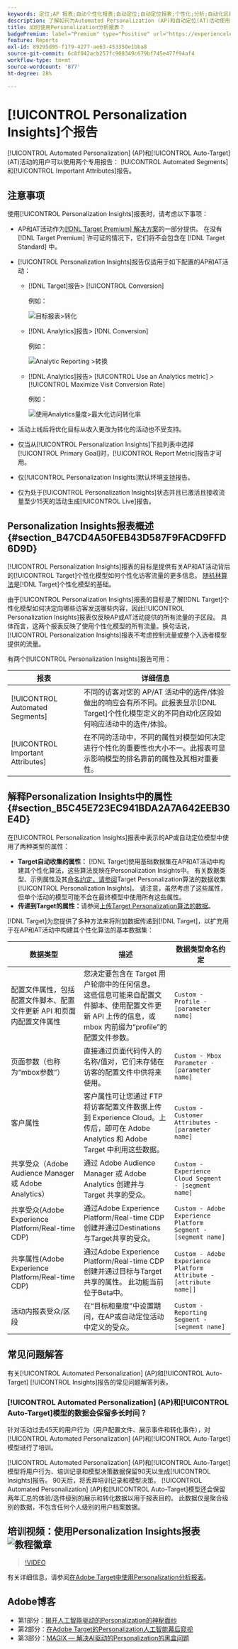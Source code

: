 ```yaml
---
keywords: 定位;AP 报表;自动个性化报表;自动定位;自动定位报表;个性化;分析;自动化区段;常见问题解答;常见问题解答;重要属性
description: 了解如何为Automated Personalization (AP)和自动定位(AT)活动使用专用报表 — 自动化区段和重要属性。
title: 如何使用Personalization分析报表？
badgePremium: label="Premium" type="Positive" url="https://experienceleague.adobe.com/docs/target/using/introduction/intro.html?lang=zh-Hans#premium newtab=true" tooltip="查看Target Premium中包含的内容。"
feature: Reports
exl-id: 89295d95-f179-4277-ae63-453350e1bba8
source-git-commit: 6c8f042acb257fc908349c679bf745e477f94af4
workflow-type: tm+mt
source-wordcount: '877'
ht-degree: 28%

---
```


# [!UICONTROL Personalization Insights]个报告

[!UICONTROL Automated Personalization] (AP)和[!UICONTROL Auto-Target] (AT)活动的用户可以使用两个专用报告： [!UICONTROL Automated Segments]和[!UICONTROL Important Attributes]报告。

## 注意事项

使用[!UICONTROL Personalization Insights]报表时，请考虑以下事项：

* AP和AT活动作为[[!DNL Target Premium] 解决方案](/help/main/c-intro/intro.md#premium)的一部分提供。 在没有 [!DNL Target Premium] 许可证的情况下，它们将不会包含在 [!DNL Target Standard] 中。

* [!UICONTROL Personalization Insights]报告仅适用于如下配置的AP和AT活动：

   * [!DNL Target]报告> [!UICONTROL Conversion]

     例如：

     ![目标报表>转化](/help/main/c-reports/assets/conversion.png)

   * [!DNL Analytics]报告> [!DNL Conversion]

     例如：

     ![Analytic Reporting >转换](/help/main/c-reports/assets/analytics-reporting-conversion.png)

   * [!DNL Analytics]报告> [!UICONTROL Use an Analytics metric] > [!UICONTROL Maximize Visit Conversion Rate]

     例如：

     ![使用Analytics量度>最大化访问转化率](/help/main/c-reports/assets/maximize-visit-conversion-rate.png)

* 活动上线后将优化目标从收入更改为转化的活动也不受支持。

* 仅当从[!UICONTROL Personalization Insights]下拉列表中选择[!UICONTROL Primary Goal]时，[!UICONTROL Report Metric]报告才可用。

* 仅[!UICONTROL Personalization Insights]默认环境[支持](/help/main/administrating-target/hosts.md)报告。

* 仅为处于[!UICONTROL Personalization Insights]状态并且已激活且接收流量至少15天的活动生成[!UICONTROL Live]报告。

## Personalization Insights报表概述 {#section_B47CD4A50FEB43D587F9FACD9FFD6D9D}

[!UICONTROL Personalization Insights]报表的目标是提供有关AP和AT活动背后的[!UICONTROL Target]个性化模型如何个性化访客流量的更多信息。 [随机林算法](/help/main/c-activities/t-automated-personalization/algo-random-forest.md)是[!DNL Target]个性化模型的基础。

由于[!UICONTROL Personalization Insights]报表的目标是了解[!DNL Target]个性化模型如何决定向哪些访客发送哪些内容，因此[!UICONTROL Personalization Insights]报表仅反映AP或AT活动提供的所有流量的子区段。 具体而言，这两个报表反映了使用个性化模型的所有流量。换句话说，[!UICONTROL Personalization Insights]报表不考虑控制流量或整个入选者模型提供的流量。

有两个[!UICONTROL Personalization Insights]报告可用：

| 报表 | 详细信息 |
|--- |--- |
| [!UICONTROL Automated Segments] | 不同的访客对您的 AP/AT 活动中的选件/体验做出的响应会有所不同。此报表显示[!DNL Target]个性化模型定义的不同自动化区段如何响应活动中的选件/体验。 |
| [!UICONTROL Important Attributes] | 在不同的活动中，不同的属性对模型如何决定进行个性化的重要性也大小不一。此报表可显示影响模型的排名靠前的属性及其相对重要性。 |

## 解释Personalization Insights中的属性 {#section_B5C45E723EC941BDA2A7A642EEB30E4D}

在[!UICONTROL Personalization Insights]报表中表示的AP或自动定位模型中使用了两种类型的属性：

* **Target自动收集的属性：** [!DNL Target]使用基础数据集在AP和AT活动中构建其个性化算法，这些算法反映在Personalization Insights中。 有关数据类型、示例属性及其[命名约定，请参阅](/help/main/c-activities/t-automated-personalization/ap-data.md)Target Personalization算法的数据收集[!UICONTROL Personalization Insights]。 请注意，虽然考虑了这些属性，但单个活动的模型可能不会在最终模型中使用所有这些属性。
* **传递到Target的属性：**&#x200B;请参阅[上传Target Personalization算法的数据](/help/main/c-activities/t-automated-personalization/uploading-data-for-the-target-personalization-algorithms.md)。

[!DNL Target]为您提供了多种方法来将附加数据传递到[!DNL Target]，以扩充用于在AP和AT活动中构建其个性化算法的基本数据集：

| 数据类型 | 描述 | 数据类型命名约定 |
|--- |--- |--- |
| 配置文件属性，包括配置文件脚本、配置文件更新 API 和页面内配置文件属性 | 您决定要包含在 Target 用户轮廓中的任何信息。<br>这些信息可能来自配置文件脚本、使用配置文件更新 API 上传的信息，或 mbox 内前缀为“profile”的配置文件参数。 | `Custom - Profile - [parameter name]` |
| 页面参数（也称为“mbox参数”） | 直接通过页面代码传入的名称/值对，它们未存储在访客的配置文件中供将来使用。 | `Custom - Mbox Parameter - [parameter name]` |
| 客户属性 | 客户属性可让您通过 FTP 将访客配置文件数据上传到 Experience Cloud。上传后，即可在 Adobe Analytics 和 Adobe Target 中利用这些数据。 | `Custom - Customer Attributes - [parameter name]` |
| 共享受众（Adobe Audience Manager 或 Adobe Analytics） | 通过 Adobe Audience Manager 或 Adobe Analytics 创建并与 Target 共享的受众。 | `Custom - Experience Cloud Segment - [segment name]` |
| 共享受众(Adobe Experience Platform/Real-time CDP) | 通过Adobe Experience Platform/Real-time CDP创建并通过Destinations与Target共享的受众。 | `Custom - Adobe Experience Platform Segment - [segment name]` |
| 共享属性(Adobe Experience Platform/Real-time CDP) | 通过Adobe Experience Platform/Real-time CDP创建并通过目标与Target共享的属性。 此功能当前位于Beta中。 | `Custom - Adobe Experience Platform Attribute - [attribute name]]` |
| 活动内报表受众/区段 | 在“目标和量度”中设置期间，在AP或自动定位活动中定义的受众。 | `Custom - Reporting Segment - [segment name]` |

## 常见问题解答

有关[!UICONTROL Automated Personalization] (AP)和[!UICONTROL Auto-Target] [!UICONTROL Insights]报告的常见问题解答列表。

### [!UICONTROL Automated Personalization] (AP)和[!UICONTROL Auto-Target]模型的数据会保留多长时间？

针对活动过去45天的用户行为（用户配置文件、展示事件和转化事件），对[!UICONTROL Automated Personalization] (AP)和[!UICONTROL Auto-Target]模型进行了培训。

[!UICONTROL Automated Personalization] (AP)和[!UICONTROL Auto-Target]模型将用户行为、培训记录和模型决策数据保留90天以生成[!UICONTROL Insights]报告。 90天后，将丢弃培训记录和模型决策。 [!UICONTROL Automated Personalization] (AP)和[!UICONTROL Auto-Target]模型还会保留两年汇总的体验/选件级别的展示和转化数据以用于报表目的。 此数据仅是聚合级别的数据，不包含任何个人级别的用户档案数据。

## 培训视频：使用Personalization Insights报表![教程徽章](/help/main/assets/tutorial.png)

>[!VIDEO](https://video.tv.adobe.com/v/328064?captions=chi_hans)

有关详细信息，请参阅[在Adobe Target中使用Personalization分析报表](https://helpx.adobe.com/target/kt/using/personalization-insights-report-feature-video-use.html)。

## Adobe博客

* 第1部分：[揭开人工智能驱动的Personalization的神秘面纱](https://theblog.adobe.com/taking-mystery-magic-ai-driven-personalization-part-1/)
* 第2部分：[在Adobe Target的Personalization人工智能幕后窥视](https://theblog.adobe.com/a-peek-behind-the-curtain-of-ai-for-personalization-in-adobe-target/)
* 第3部分：[MAGIX — 解决AI驱动的Personalization的黑盒问题](https://theblog.adobe.com/magix-the-solution-to-the-black-box-issue-of-ai-driven-personalization/)
